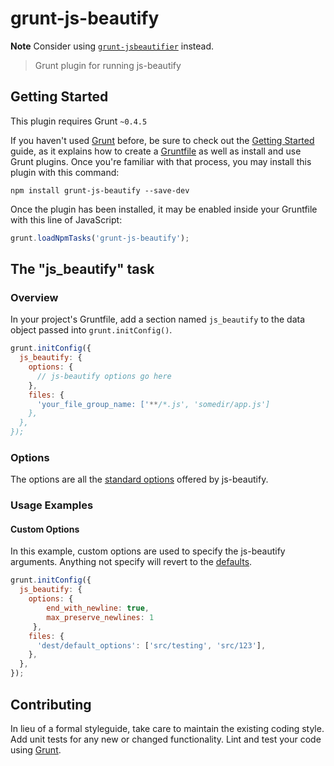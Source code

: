 # grunt-js-beautify

**Note** Consider using [`grunt-jsbeautifier`](https://npmjs.com/grunt-jsbeautifier) instead.

> Grunt plugin for running js-beautify

## Getting Started
This plugin requires Grunt `~0.4.5`

If you haven't used [Grunt](http://gruntjs.com/) before, be sure to check out the [Getting Started](http://gruntjs.com/getting-started) guide, as it explains how to create a [Gruntfile](http://gruntjs.com/sample-gruntfile) as well as install and use Grunt plugins. Once you're familiar with that process, you may install this plugin with this command:

```shell
npm install grunt-js-beautify --save-dev
```

Once the plugin has been installed, it may be enabled inside your Gruntfile with this line of JavaScript:

```js
grunt.loadNpmTasks('grunt-js-beautify');
```

## The "js_beautify" task

### Overview
In your project's Gruntfile, add a section named `js_beautify` to the data object passed into `grunt.initConfig()`.

```js
grunt.initConfig({
  js_beautify: {
    options: {
      // js-beautify options go here
    },
    files: {
      'your_file_group_name: ['**/*.js', 'somedir/app.js']
    },
  },
});
```

### Options

The options are all the [standard options](https://www.npmjs.com/package/js-beautify#options) offered by js-beautify.
### Usage Examples

#### Custom Options
In this example, custom options are used to specify the js-beautify arguments. Anything not specify will revert to the [defaults](https://www.npmjs.com/package/js-beautify#options). 

```js
grunt.initConfig({
  js_beautify: {
    options: {
    	end_with_newline: true,
    	max_preserve_newlines: 1
	 },
    files: {
      'dest/default_options': ['src/testing', 'src/123'],
    },
  },
});
```

## Contributing
In lieu of a formal styleguide, take care to maintain the existing coding style. Add unit tests for any new or changed functionality. Lint and test your code using [Grunt](http://gruntjs.com/).

